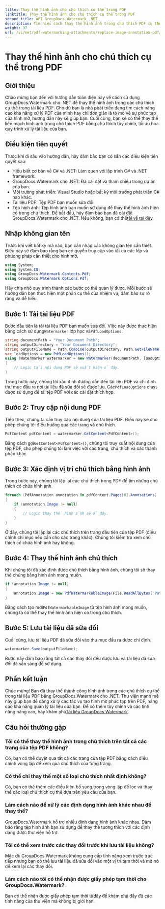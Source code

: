```yaml
---
title: Thay thế hình ảnh cho chú thích cụ thể trong PDF
linktitle: Thay thế hình ảnh cho chú thích cụ thể trong PDF
second_title: API GroupDocs.Watermark .NET
description: Tìm hiểu cách thay thế hình ảnh trong chú thích PDF cụ thể bằng GroupDocs.Watermark cho .NET. Hướng dẫn chi tiết này bao gồm mọi thứ từ tải tài liệu đến lưu thay đổi.
weight: 37
url: /vi/net/pdf-watermarking-attachments/replace-image-annotation-pdf/
---
```


# Thay thế hình ảnh cho chú thích cụ thể trong PDF

## Giới thiệu
Chào mừng bạn đến với hướng dẫn toàn diện này về cách sử dụng GroupDocs.Watermark cho .NET để thay thế hình ảnh trong các chú thích cụ thể trong tài liệu PDF. Cho dù bạn là nhà phát triển đang tìm cách nâng cao khả năng xử lý PDF của mình hay chỉ đơn giản là tò mò về sự phức tạp của hình mờ, hướng dẫn này sẽ giúp bạn. Cuối cùng, bạn sẽ có thể thay thế liền mạch hình ảnh trong chú thích PDF bằng chú thích tùy chỉnh, tối ưu hóa quy trình xử lý tài liệu của bạn.
## Điều kiện tiên quyết
Trước khi đi sâu vào hướng dẫn, hãy đảm bảo bạn có sẵn các điều kiện tiên quyết sau:
- Hiểu biết cơ bản về C# và .NET: Làm quen với lập trình C# và .NET framework.
- GroupDocs.Watermark cho .NET: Đã cài đặt và tham chiếu trong dự án của bạn.
- Môi trường phát triển: Visual Studio hoặc bất kỳ môi trường phát triển C# nào khác.
- Tài liệu PDF: Tệp PDF bạn muốn sửa đổi.
- Tệp hình ảnh: Tệp hình ảnh bạn muốn sử dụng để thay thế hình ảnh hiện có trong chú thích.
 Để bắt đầu, hãy đảm bảo bạn đã cài đặt GroupDocs.Watermark cho .NET. Nếu không, bạn có thể[tải về tại đây](https://releases.groupdocs.com/Watermark/net/).
## Nhập không gian tên
Trước khi viết bất kỳ mã nào, bạn cần nhập các không gian tên cần thiết. Điều này sẽ đảm bảo rằng bạn có quyền truy cập vào tất cả các lớp và phương pháp cần thiết cho hình mờ.
```csharp
using System;
using System.IO;
using GroupDocs.Watermark.Contents.Pdf;
using GroupDocs.Watermark.Options.Pdf;
```
Hãy chia nhỏ quy trình thành các bước có thể quản lý được. Mỗi bước sẽ hướng dẫn bạn thực hiện một phần cụ thể của nhiệm vụ, đảm bảo sự rõ ràng và dễ hiểu.
## Bước 1: Tải tài liệu PDF
 Bước đầu tiên là tải tài liệu PDF bạn muốn sửa đổi. Việc này được thực hiện bằng cách sử dụng`Watermarker` lớp học và`PdfLoadOptions`.

```csharp
string documentPath = "Your Document Path";
string outputDirectory = "Your Document Directory";
string outputFileName = Path.Combine(outputDirectory, Path.GetFileName(documentPath));
var loadOptions = new PdfLoadOptions();
using (Watermarker watermarker = new Watermarker(documentPath, loadOptions))
{
    // Logic tải nội dung PDF sẽ xuất hiện ở đây.
}
```
 Trong bước này, chúng tôi xác định đường dẫn đến tài liệu PDF và chỉ định thư mục đầu ra nơi tài liệu đã sửa đổi sẽ được lưu. Các`PdfLoadOptions` class được sử dụng để tải tệp PDF với các cài đặt thích hợp.
## Bước 2: Truy cập nội dung PDF
Tiếp theo, chúng ta cần truy cập nội dung của tài liệu PDF. Điều này sẽ cho phép chúng tôi điều hướng qua các trang và chú thích.

```csharp
PdfContent pdfContent = watermarker.GetContent<PdfContent>();
```
 Bằng cách gọi`GetContent<PdfContent>()`, chúng tôi truy xuất nội dung của tệp PDF, cho phép chúng tôi làm việc với các trang, chú thích và các thành phần khác.
## Bước 3: Xác định vị trí chú thích bằng hình ảnh
Trong bước này, chúng tôi lặp lại các chú thích trong PDF để tìm những chú thích có chứa hình ảnh.

```csharp
foreach (PdfAnnotation annotation in pdfContent.Pages[0].Annotations)
{
    if (annotation.Image != null)
    {
        // Logic thay thế hình ảnh sẽ ở đây.
    }
}
```
Ở đây, chúng tôi lặp lại các chú thích trên trang đầu tiên của tệp PDF (điều chỉnh chỉ mục nếu cần cho các trang khác). Chúng tôi kiểm tra xem chú thích có chứa hình ảnh hay không.
## Bước 4: Thay thế hình ảnh chú thích
Khi chúng tôi đã xác định được chú thích bằng hình ảnh, chúng tôi sẽ thay thế chúng bằng hình ảnh mong muốn.

```csharp
if (annotation.Image != null)
{
    annotation.Image = new PdfWatermarkableImage(File.ReadAllBytes("Path to Your Image File"));
}
```
 Bằng cách tạo mới`PdfWatermarkableImage` từ tệp hình ảnh mong muốn, chúng ta có thể thay thế hình ảnh hiện có trong chú thích.
## Bước 5: Lưu tài liệu đã sửa đổi
Cuối cùng, lưu tài liệu PDF đã sửa đổi vào thư mục đầu ra được chỉ định.

```csharp
watermarker.Save(outputFileName);
```
Bước này đảm bảo rằng tất cả các thay đổi đều được lưu và tài liệu đã sửa đổi đã sẵn sàng để sử dụng.
## Phần kết luận
Chúc mừng! Bạn đã thay thế thành công hình ảnh trong các chú thích cụ thể trong tài liệu PDF bằng GroupDocs.Watermark cho .NET. Thư viện mạnh mẽ này giúp bạn dễ dàng xử lý các tác vụ tạo hình mờ phức tạp trên PDF, nâng cao khả năng quản lý tài liệu của bạn. Để có thêm tùy chỉnh và các tính năng nâng cao, hãy khám phá[Tài liệu GroupDocs.Watermark](https://tutorials.groupdocs.com/Watermark/net/).
## Câu hỏi thường gặp
### Tôi có thể thay thế hình ảnh trong chú thích trên tất cả các trang của tệp PDF không?
Có, bạn có thể duyệt qua tất cả các trang của tệp PDF bằng cách điều chỉnh vòng lặp để xem qua chú thích của từng trang.
### Có thể chỉ thay thế một số loại chú thích nhất định không?
Có, bạn có thể thêm các điều kiện bổ sung trong vòng lặp để lọc và thay thế các loại chú thích cụ thể dựa trên yêu cầu của bạn.
### Làm cách nào để xử lý các định dạng hình ảnh khác nhau để thay thế?
GroupDocs.Watermark hỗ trợ nhiều định dạng hình ảnh khác nhau. Đảm bảo rằng tệp hình ảnh bạn sử dụng để thay thế tương thích với các định dạng được thư viện hỗ trợ.
### Tôi có thể xem trước các thay đổi trước khi lưu tài liệu không?
Mặc dù GroupDocs.Watermark không cung cấp tính năng xem trước trực tiếp nhưng bạn có thể lưu tài liệu đã sửa đổi vào một vị trí tạm thời và mở nó để xem lại các thay đổi.
### Làm cách nào tôi có thể nhận được giấy phép tạm thời cho GroupDocs.Watermark?
 Bạn có thể nhận được giấy phép tạm thời từ[đây](https://purchase.groupdocs.com/temporary-license/) để khám phá đầy đủ các tính năng của thư viện mà không bị giới hạn.